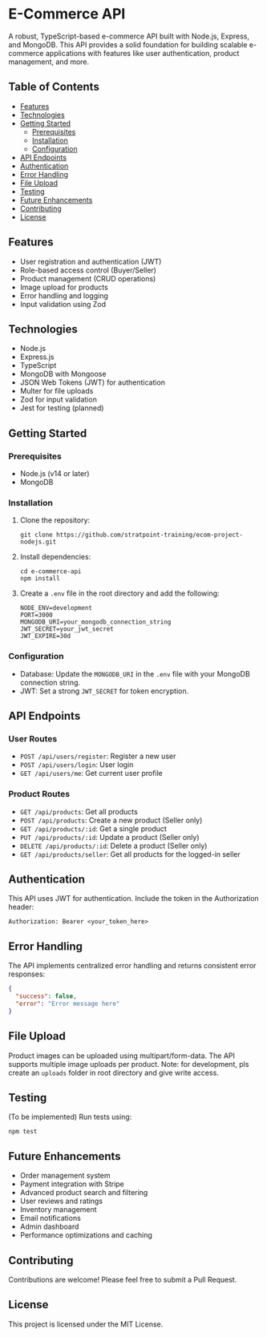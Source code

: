 # E-Commerce API

A robust, TypeScript-based e-commerce API built with Node.js, Express, and MongoDB. This API provides a solid foundation for building scalable e-commerce applications with features like user authentication, product management, and more.

## Table of Contents

- [Features](#features)
- [Technologies](#technologies)
- [Getting Started](#getting-started)
  - [Prerequisites](#prerequisites)
  - [Installation](#installation)
  - [Configuration](#configuration)
- [API Endpoints](#api-endpoints)
- [Authentication](#authentication)
- [Error Handling](#error-handling)
- [File Upload](#file-upload)
- [Testing](#testing)
- [Future Enhancements](#future-enhancements)
- [Contributing](#contributing)
- [License](#license)

## Features

- User registration and authentication (JWT)
- Role-based access control (Buyer/Seller)
- Product management (CRUD operations)
- Image upload for products
- Error handling and logging
- Input validation using Zod

## Technologies

- Node.js
- Express.js
- TypeScript
- MongoDB with Mongoose
- JSON Web Tokens (JWT) for authentication
- Multer for file uploads
- Zod for input validation
- Jest for testing (planned)

## Getting Started

### Prerequisites

- Node.js (v14 or later)
- MongoDB

### Installation

1. Clone the repository:
   ```
   git clone https://github.com/stratpoint-training/ecom-project-nodejs.git
   ```

2. Install dependencies:
   ```
   cd e-commerce-api
   npm install
   ```

3. Create a `.env` file in the root directory and add the following:
   ```
   NODE_ENV=development
   PORT=3000
   MONGODB_URI=your_mongodb_connection_string
   JWT_SECRET=your_jwt_secret
   JWT_EXPIRE=30d
   ```

### Configuration

- Database: Update the `MONGODB_URI` in the `.env` file with your MongoDB connection string.
- JWT: Set a strong `JWT_SECRET` for token encryption.

## API Endpoints

### User Routes

- `POST /api/users/register`: Register a new user
- `POST /api/users/login`: User login
- `GET /api/users/me`: Get current user profile

### Product Routes

- `GET /api/products`: Get all products
- `POST /api/products`: Create a new product (Seller only)
- `GET /api/products/:id`: Get a single product
- `PUT /api/products/:id`: Update a product (Seller only)
- `DELETE /api/products/:id`: Delete a product (Seller only)
- `GET /api/products/seller`: Get all products for the logged-in seller

## Authentication

This API uses JWT for authentication. Include the token in the Authorization header:

```
Authorization: Bearer <your_token_here>
```

## Error Handling

The API implements centralized error handling and returns consistent error responses:

```json
{
  "success": false,
  "error": "Error message here"
}
```

## File Upload

Product images can be uploaded using multipart/form-data. The API supports multiple image uploads per product.
Note: for development, pls create an `uploads` folder in root directory and give write access.

## Testing

(To be implemented) Run tests using:

```
npm test
```

## Future Enhancements

- Order management system
- Payment integration with Stripe
- Advanced product search and filtering
- User reviews and ratings
- Inventory management
- Email notifications
- Admin dashboard
- Performance optimizations and caching

## Contributing

Contributions are welcome! Please feel free to submit a Pull Request.

## License

This project is licensed under the MIT License.
